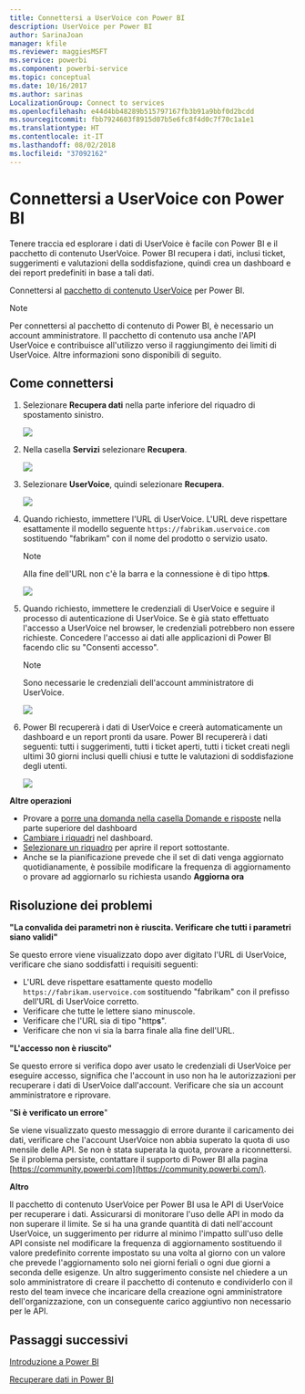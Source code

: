 ```yaml
---
title: Connettersi a UserVoice con Power BI
description: UserVoice per Power BI
author: SarinaJoan
manager: kfile
ms.reviewer: maggiesMSFT
ms.service: powerbi
ms.component: powerbi-service
ms.topic: conceptual
ms.date: 10/16/2017
ms.author: sarinas
LocalizationGroup: Connect to services
ms.openlocfilehash: e44d4bb48289b515797167fb3b91a9bbf0d2bcdd
ms.sourcegitcommit: fbb7924603f8915d07b5e6fc8f4d0c7f70c1a1e1
ms.translationtype: HT
ms.contentlocale: it-IT
ms.lasthandoff: 08/02/2018
ms.locfileid: "37092162"
---
```

# <a name="connect-to-uservoice-with-power-bi"></a>Connettersi a UserVoice con Power BI
Tenere traccia ed esplorare i dati di UserVoice è facile con Power BI e il pacchetto di contenuto UserVoice. Power BI recupera i dati, inclusi ticket, suggerimenti e valutazioni della soddisfazione, quindi crea un dashboard e dei report predefiniti in base a tali dati.

Connettersi al [pacchetto di contenuto UserVoice](https://app.powerbi.com/getdata/services/uservoice) per Power BI.

>[!NOTE]
>Per connettersi al pacchetto di contenuto di Power BI, è necessario un account amministratore. Il pacchetto di contenuto usa anche l'API UserVoice e contribuisce all'utilizzo verso il raggiungimento dei limiti di UserVoice. Altre informazioni sono disponibili di seguito.

## <a name="how-to-connect"></a>Come connettersi
1. Selezionare **Recupera dati** nella parte inferiore del riquadro di spostamento sinistro.
   
   ![](media/service-connect-to-uservoice/pbi_getdata.png)
2. Nella casella **Servizi** selezionare **Recupera**.
   
   ![](media/service-connect-to-uservoice/pbi_getservices.png) 
3. Selezionare **UserVoice**, quindi selezionare **Recupera**.
   
   ![](media/service-connect-to-uservoice/uservoice.png)
4. Quando richiesto, immettere l'URL di UserVoice. L'URL deve rispettare esattamente il modello seguente `https://fabrikam.uservoice.com` sostituendo "fabrikam" con il nome del prodotto o servizio usato.
   
   >[!NOTE]
   >Alla fine dell'URL non c'è la barra e la connessione è di tipo http**s**.
   
   ![](media/service-connect-to-uservoice/capture.png)
5. Quando richiesto, immettere le credenziali di UserVoice e seguire il processo di autenticazione di UserVoice. Se è già stato effettuato l'accesso a UserVoice nel browser, le credenziali potrebbero non essere richieste. Concedere l'accesso ai dati alle applicazioni di Power BI facendo clic su "Consenti accesso".
   
   >[!NOTE]
   >Sono necessarie le credenziali dell'account amministratore di UserVoice.
   
   ![](media/service-connect-to-uservoice/capture3.png)
6. Power BI recupererà i dati di UserVoice e creerà automaticamente un dashboard e un report pronti da usare. Power BI recupererà i dati seguenti: tutti i suggerimenti, tutti i ticket aperti, tutti i ticket creati negli ultimi 30 giorni inclusi quelli chiusi e tutte le valutazioni di soddisfazione degli utenti.
   
   ![](media/service-connect-to-uservoice/capture4.png)

**Altre operazioni**

* Provare a [porre una domanda nella casella Domande e risposte](power-bi-q-and-a.md) nella parte superiore del dashboard
* [Cambiare i riquadri](service-dashboard-edit-tile.md) nel dashboard.
* [Selezionare un riquadro](service-dashboard-tiles.md) per aprire il report sottostante.
* Anche se la pianificazione prevede che il set di dati venga aggiornato quotidianamente, è possibile modificare la frequenza di aggiornamento o provare ad aggiornarlo su richiesta usando **Aggiorna ora**

## <a name="troubleshooting"></a>Risoluzione dei problemi
**"La convalida dei parametri non è riuscita. Verificare che tutti i parametri siano validi"**

Se questo errore viene visualizzato dopo aver digitato l'URL di UserVoice, verificare che siano soddisfatti i requisiti seguenti:

* L'URL deve rispettare esattamente questo modello `https://fabrikam.uservoice.com` sostituendo "fabrikam" con il prefisso dell'URL di UserVoice corretto.
* Verificare che tutte le lettere siano minuscole.
* Verificare che l'URL sia di tipo "http**s**".
* Verificare che non vi sia la barra finale alla fine dell'URL.

**"L'accesso non è riuscito"**

Se questo errore si verifica dopo aver usato le credenziali di UserVoice per eseguire accesso, significa che l'account in uso non ha le autorizzazioni per recuperare i dati di UserVoice dall'account. Verificare che sia un account amministratore e riprovare.

"**Si è verificato un errore**"

Se viene visualizzato questo messaggio di errore durante il caricamento dei dati, verificare che l'account UserVoice non abbia superato la quota di uso mensile delle API. Se non è stata superata la quota, provare a riconnettersi. Se il problema persiste, contattare il supporto di Power BI alla pagina [https://community.powerbi.com](https://community.powerbi.com/).

**Altro**  

Il pacchetto di contenuto UserVoice per Power BI usa le API di UserVoice per recuperare i dati. Assicurarsi di monitorare l'uso delle API in modo da non superare il limite. Se si ha una grande quantità di dati nell'account UserVoice, un suggerimento per ridurre al minimo l'impatto sull'uso delle API consiste nel modificare la frequenza di aggiornamento sostituendo il valore predefinito corrente impostato su una volta al giorno con un valore che prevede l'aggiornamento solo nei giorni feriali o ogni due giorni a seconda delle esigenze. Un altro suggerimento consiste nel chiedere a un solo amministratore di creare il pacchetto di contenuto e condividerlo con il resto del team invece che incaricare della creazione ogni amministratore dell'organizzazione, con un conseguente carico aggiuntivo non necessario per le API.

## <a name="next-steps"></a>Passaggi successivi
[Introduzione a Power BI](service-get-started.md)

[Recuperare dati in Power BI](service-get-data.md)

